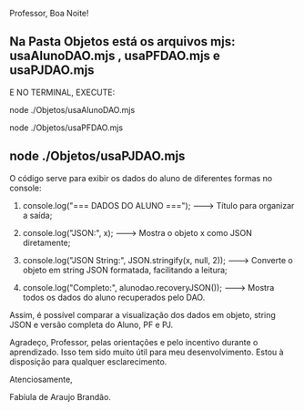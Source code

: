 Professor, Boa Noite!

Na Pasta Objetos está os arquivos mjs: usaAlunoDAO.mjs , usaPFDAO.mjs e usaPJDAO.mjs 
------------------------------------------------------------------------------------
E NO TERMINAL, EXECUTE:

node ./Objetos/usaAlunoDAO.mjs 

node ./Objetos/usaPFDAO.mjs

node ./Objetos/usaPJDAO.mjs
------------------------------------------------------------------------------------
O código serve para exibir os dados do aluno de diferentes formas no console:

1. console.log("=== DADOS DO ALUNO ==="); ---> Título para organizar a saída;

2. console.log("JSON:", x); ---> Mostra o objeto x como JSON diretamente;

3. console.log("JSON String:", JSON.stringify(x, null, 2)); ---> Converte o objeto em string JSON formatada, facilitando a leitura;

4. console.log("Completo:", alunodao.recoveryJSON()); ---> Mostra todos os dados do aluno recuperados pelo DAO.

Assim, é possível comparar a visualização dos dados em objeto, string JSON e versão completa do Aluno, PF e PJ.

Agradeço, Professor, pelas orientações e pelo incentivo durante o aprendizado. Isso tem sido muito útil para meu desenvolvimento. Estou à disposição para qualquer esclarecimento.

Atenciosamente,

Fabíula de Araujo Brandão. 
